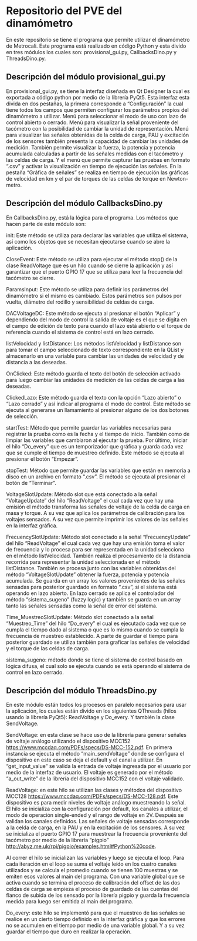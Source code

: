 # Repositorio del PVE del dinamómetro
En este repositorio se tiene el programa que permite utilizar el dinamómetro de Metrocali. Este programa está realizado en código Python y esta divido en tres módulos los cuales son: provisional_gui.py, CallbacksDino.py y ThreadsDino.py.  

## Descripción del módulo provisional_gui.py 
En provisional_gui.py, se tiene la interfaz diseñada en Qt Designer la cual es exportada a código python por medio de la librería PyQt5. Esta interfaz esta divida en dos pestañas, la primera corresponde a “Configuración” la cual tiene todos los campos que permiten configurar los parámetros propios del dinamómetro a utilizar. Menú para seleccionar el modo de uso con lazo de control abierto o cerrado. Menú para visualizar la señal proveniente del tacómetro con la posibilidad de cambiar la unidad de representación. Menú para visualizar las señales obtenidas de la celda de carga, PAU y excitación de los sensores también presenta la capacidad de cambiar las unidades de medición. También permite visualizar la fuerza, la potencia y potencia acumulada calculadas a partir de las señales medidas con el tacómetro y las celdas de carga. Y el menú que permite capturar las pruebas en formato “.csv” y activar la visualización en tiempo de ejecución las señales. En la pestaña “Gráfica de señales” se realiza en tiempo de ejecución las gráficas de velocidad en km y el par de torques de las celdas de torque en Newton-metro.

## Descripción del módulo CallbacksDino.py 

En CallbacksDino.py, está la lógica para el programa. Los métodos que hacen parte de este módulo son: 

init: Este método se utiliza para declarar las variables que utiliza el sistema, así como los objetos que se necesitan ejecutarse cuando se abre la aplicación. 

CloseEvent: Este método se utiliza para ejecutar el método stop() de la clase ReadVoltage que es un hilo cuando se cierre la aplicación y así garantizar que el puerto GPIO 17 que se utiliza para leer la frecuencia del tacómetro se cierre. 

ParamsInput: Este método se utiliza para definir los parámetros del dinamómetro si el mismo es cambiado. Estos parámetros son pulsos por vuelta, diámetro del rodillo y sensibilidad de celdas de carga. 

DACVoltageDC: Este método se ejecuta al presionar el botón “Aplicar” y dependiendo del modo de control la salida de voltaje es el que se digita en el campo de edición de texto para cuando el lazo está abierto o el torque de referencia cuando el sistema de control está en lazo cerrado. 

listVelocidad  y listDistance: Los métodos listVelocidad  y listDistance son para tomar el campo seleccionado de texto correspondiente en la QList y almacenarlo en una variable para cambiar las unidades de velocidad y de distancia a las deseadas. 

OnClicked: Este método guarda el texto del botón de selección activado para luego cambiar las unidades de medición de las celdas de carga a las deseadas. 

ClickedLazo: Este método guarda el texto con la opción “Lazo abierto” o “Lazo cerrado” y así indicar al programa el modo de control. Este método se ejecuta al generarse un llamamiento al presionar alguno de los dos botones de selección. 

startTest: Método que permite guardar las variables necesarias para registrar la prueba como es la fecha y el tiempo de inicio. También como de limpiar las variables que cambiaron al ejecutar la prueba. Por último, iniciar el hilo  “Do_every” que es un temporizador que gráfica y guarda cada vez que se cumple el tiempo de muestreo definido. Este método se ejecuta al presionar el botón “Empezar”. 

stopTest: Método que permite guardar las variables que están en memoria a disco en un archivo en formato “.csv”. El método se ejecuta al presionar el botón de “Terminar”. 

VoltageSlotUpdate: Método slot que está conectado a la señal “VoltageUpdate” del hilo “ReadVoltage”  el cual cada vez que hay una emisión el método transforma las señales de voltaje de la celda de carga en masa y torque. A su vez que aplica los parámetros de calibración para los voltajes sensados. A su vez que permite imprimir los valores de las señales en la interfaz gráfica. 

FrecuencySlotUpdate: Método slot conectado a la señal “FrecuencyUpdate” del hilo “ReadVoltage” el cual cada vez que hay una emisión toma el valor de frecuencia y lo procesa para ser representada en la unidad selecciona en el método listVelocidad. También realiza el procesamiento de la distancia recorrida para representar la unidad seleccionada en el método listDistance. También se procesa junto con las variables obtenidas del método “VoltageSlotUpdate” obtener la fuerza, potencia y potencia acumulada. Se guarda en un array los valores provenientes de las señales sensadas para posterior guardado en formato “.csv”, si el sistema está operando en lazo abierto. En lazo cerrado se aplica el controlador del método “sistema_sugeno” (fuzzy logic) y también se guarda en un array tanto las señales sensadas como la señal de error del sistema.  

Time_MuestreoSlotUpdate: Método slot conectado a la señal “Muestreo_Time” del hilo “Do_every” el cual es ejecutado cada vez que se cumpla el tiempo dado al sistema o que es lo mismo cuando se cumpla la frecuencia de muestreo establecido. A parte de guardar el tiempo para posterior guardado se utiliza también para graficar las señales de velocidad y el torque de las celdas de carga. 

sistema_sugeno: método donde se tiene el sistema de control basado en lógica difusa, el cual solo se ejecuta cuando se está operando el sistema de control en lazo cerrado. 

## Descripción del módulo ThreadsDino.py 
En este módulo están todos los procesos en paralelo necesarios para usar la aplicación, los cuales están divido en los siguientes QThreads (hilos usando la librería PyQt5): ReadVoltage y Do_every. Y también la clase SendVoltage. 

SendVoltage: en esta clase se hace uso de la librería para generar señales de voltaje análogo utilizando el dispositivo MCC152 https://www.mccdaq.com/PDFs/specs/DS-MCC-152.pdf. En primera instancia se ejecuta el método “main_sendVoltage” donde se configura el dispositivo en este caso se deja el default y el canal a utilizar. En “get_input_value” se valida la entrada de voltaje ingresada por el usuario por medio de la interfaz de usuario. El voltaje es generado por el método “a_out_write” de la librería del dispositivo MCC152 con el voltaje validado.

ReadVoltage: en este hilo se utilizan las clases y métodos del dispositivo MCC128 https://www.mccdaq.com/PDFs/specs/DS-MCC-128.pdf. Este dispositivo es para medir niveles de voltaje análogo muestreando la señal. El hilo se inicializa con la configuración por default, los canales a utilizar, el modo de operación single-ended y el rango de voltaje en 2V. Después se validan los canales definidos. Las señales de voltaje sensadas corresponde a la celda de carga, en la PAU y en la excitación de los sensores. A su vez se inicializa el puerto GPIO 17 para muestrear la frecuencia proveniente del tacómetro por medio de la librería “pigpio” http://abyz.me.uk/rpi/pigpio/examples.html#Python%20code.  

Al correr el hilo se inicializan las variables y luego se ejecuta el loop. Para cada iteración en el loop se suma el voltaje leído en los cuatro canales utilizados y se calcula el promedio cuando se tienen 100 muestras y se emiten esos valores al main del programa. Con una variable global que se activa cuando se termina el proceso de calibración del offset de las dos celdas de carga se empieza el proceso de guardado de las cuentas del flanco de subida de los sensado por la librería pigpio y guarda la frecuencia medida para luego ser emitida al main del programa. 

Do_every: este hilo se implementó para que el muestreo de las señales se realice en un cierto tiempo definido en la interfaz gráfica y que los errores no se acumulen en el tiempo por medio de una variable global. Y a su vez guardar el tiempo que duro en realizar la operación. 
